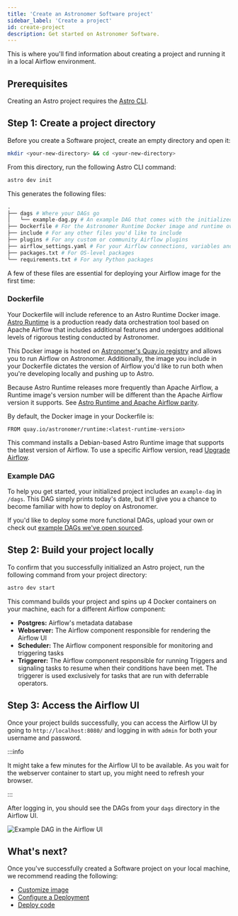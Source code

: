 ```yaml
---
title: 'Create an Astronomer Software project'
sidebar_label: 'Create a project'
id: create-project
description: Get started on Astronomer Software.
---
```


This is where you'll find information about creating a project and running it in a local Airflow environment.

## Prerequisites

Creating an Astro project requires the [Astro CLI](install-cli.md).

## Step 1: Create a project directory

Before you create a Software project, create an empty directory and open it:

 ```sh
mkdir <your-new-directory> && cd <your-new-directory>
 ```

From this directory, run the following Astro CLI command:

```sh
astro dev init
```

This generates the following files:

```py
.
├── dags # Where your DAGs go
│   └── example-dag.py # An example DAG that comes with the initialized project
├── Dockerfile # For the Astronomer Runtime Docker image and runtime overrides
├── include # For any other files you'd like to include
├── plugins # For any custom or community Airflow plugins
├── airflow_settings.yaml # For your Airflow connections, variables and pools (local only)
├── packages.txt # For OS-level packages
└── requirements.txt # For any Python packages
```

A few of these files are essential for deploying your Airflow image for the first time:

### Dockerfile

Your Dockerfile will include reference to an Astro Runtime Docker image. [Astro Runtime](runtime-image-architecture.md) is a production ready data orchestration tool based on Apache Airflow that includes additional features and undergoes additional levels of rigorous testing conducted by Astronomer.

This Docker image is hosted on [Astronomer's Quay.io registry](https://quay.io/repository/astronomer/runtime?tab=tags) and allows you to run Airflow on Astronomer. Additionally, the image you include in your Dockerfile dictates the version of Airflow you'd like to run both when you're developing locally and pushing up to Astro.

Because Astro Runtime releases more frequently than Apache Airflow, a Runtime image's version number will be different than the Apache Airflow version it supports. See [Astro Runtime and Apache Airflow parity](runtime-image-architecture.md#Astro-Runtime-and-Apache-Airflow-parity).

By default, the Docker image in your Dockerfile is:

```
FROM quay.io/astronomer/runtime:<latest-runtime-version>
```

This command installs a Debian-based Astro Runtime image that supports the latest version of Airflow. To use a specific Airflow version, read [Upgrade Airflow](manage-airflow-versions.md).

### Example DAG

To help you get started, your initialized project includes an `example-dag` in `/dags`. This DAG simply prints today's date, but it'll give you a chance to become familiar with how to deploy on Astronomer.

If you'd like to deploy some more functional DAGs, upload your own or check out [example DAGs we've open sourced](https://github.com/airflow-plugins/example-dags).

## Step 2: Build your project locally

To confirm that you successfully initialized an Astro project, run the following command from your project directory:

```sh
astro dev start
```

This command builds your project and spins up 4 Docker containers on your machine, each for a different Airflow component:

- **Postgres:** Airflow's metadata database
- **Webserver:** The Airflow component responsible for rendering the Airflow UI
- **Scheduler:** The Airflow component responsible for monitoring and triggering tasks
- **Triggerer:** The Airflow component responsible for running Triggers and signaling tasks to resume when their conditions have been met. The triggerer is used exclusively for tasks that are run with deferrable operators.

## Step 3: Access the Airflow UI

Once your project builds successfully, you can access the Airflow UI by going to `http://localhost:8080/` and logging in with `admin` for both your username and password.

:::info

It might take a few minutes for the Airflow UI to be available. As you wait for the webserver container to start up, you might need to refresh your browser.

:::

After logging in, you should see the DAGs from your `dags` directory in the Airflow UI.

![Example DAG in the Airflow UI](/img/software/sample-dag.png)

## What's next?

Once you've successfully created a Software project on your local machine, we recommend reading the following:

* [Customize image](customize-image.md)
* [Configure a Deployment](configure-deployment.md)
* [Deploy code](deploy-cli.md)
